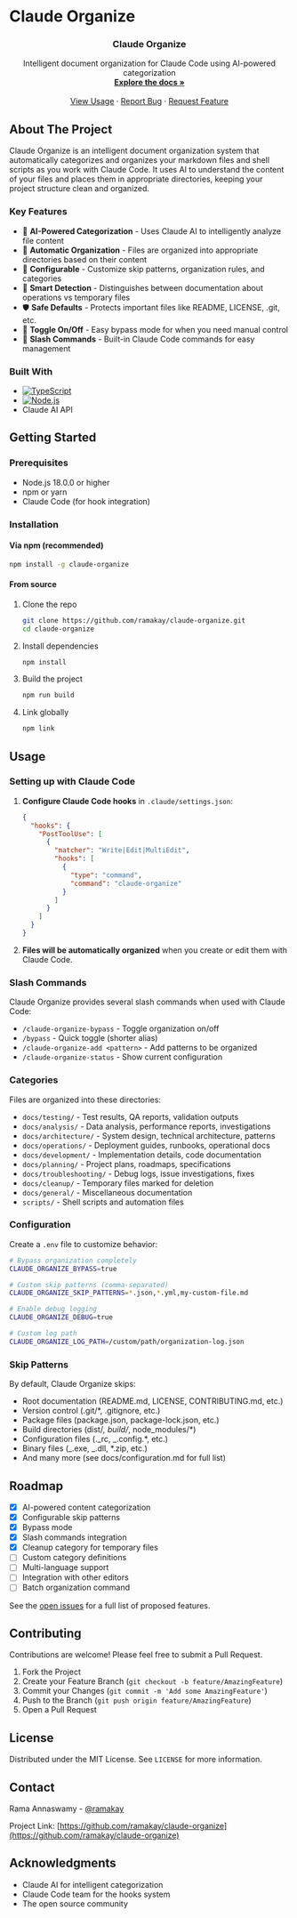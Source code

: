 # Claude Organize

<div align="center">

<h3 align="center">Claude Organize</h3>

  <p align="center">
    Intelligent document organization for Claude Code using AI-powered categorization
    <br />
    <a href="https://github.com/ramakay/claude-organize"><strong>Explore the docs »</strong></a>
    <br />
    <br />
    <a href="#usage">View Usage</a>
    ·
    <a href="https://github.com/ramakay/claude-organize/issues">Report Bug</a>
    ·
    <a href="https://github.com/ramakay/claude-organize/issues">Request Feature</a>
  </p>
</div>

## About The Project

Claude Organize is an intelligent document organization system that automatically categorizes and organizes your markdown files and shell scripts as you work with Claude Code. It uses AI to understand the content of your files and places them in appropriate directories, keeping your project structure clean and organized.

### Key Features

- 🤖 **AI-Powered Categorization** - Uses Claude AI to intelligently analyze file content
- 📁 **Automatic Organization** - Files are organized into appropriate directories based on their content
- 🔧 **Configurable** - Customize skip patterns, organization rules, and categories
- 🎯 **Smart Detection** - Distinguishes between documentation about operations vs temporary files
- 🛡️ **Safe Defaults** - Protects important files like README, LICENSE, .git, etc.
- 🔄 **Toggle On/Off** - Easy bypass mode for when you need manual control
- 📝 **Slash Commands** - Built-in Claude Code commands for easy management

### Built With

- [![TypeScript][TypeScript]][TypeScript-url]
- [![Node.js][Node.js]][Node-url]
- Claude AI API

## Getting Started

### Prerequisites

- Node.js 18.0.0 or higher
- npm or yarn
- Claude Code (for hook integration)

### Installation

#### Via npm (recommended)

```bash
npm install -g claude-organize
```

#### From source

1. Clone the repo

   ```bash
   git clone https://github.com/ramakay/claude-organize.git
   cd claude-organize
   ```

2. Install dependencies

   ```bash
   npm install
   ```

3. Build the project

   ```bash
   npm run build
   ```

4. Link globally
   ```bash
   npm link
   ```

## Usage

### Setting up with Claude Code

1. **Configure Claude Code hooks** in `.claude/settings.json`:

   ```json
   {
     "hooks": {
       "PostToolUse": [
         {
           "matcher": "Write|Edit|MultiEdit",
           "hooks": [
             {
               "type": "command",
               "command": "claude-organize"
             }
           ]
         }
       ]
     }
   }
   ```

2. **Files will be automatically organized** when you create or edit them with Claude Code.

### Slash Commands

Claude Organize provides several slash commands when used with Claude Code:

- `/claude-organize-bypass` - Toggle organization on/off
- `/bypass` - Quick toggle (shorter alias)
- `/claude-organize-add <pattern>` - Add patterns to be organized
- `/claude-organize-status` - Show current configuration

### Categories

Files are organized into these directories:

- `docs/testing/` - Test results, QA reports, validation outputs
- `docs/analysis/` - Data analysis, performance reports, investigations
- `docs/architecture/` - System design, technical architecture, patterns
- `docs/operations/` - Deployment guides, runbooks, operational docs
- `docs/development/` - Implementation details, code documentation
- `docs/planning/` - Project plans, roadmaps, specifications
- `docs/troubleshooting/` - Debug logs, issue investigations, fixes
- `docs/cleanup/` - Temporary files marked for deletion
- `docs/general/` - Miscellaneous documentation
- `scripts/` - Shell scripts and automation files

### Configuration

Create a `.env` file to customize behavior:

```bash
# Bypass organization completely
CLAUDE_ORGANIZE_BYPASS=true

# Custom skip patterns (comma-separated)
CLAUDE_ORGANIZE_SKIP_PATTERNS=*.json,*.yml,my-custom-file.md

# Enable debug logging
CLAUDE_ORGANIZE_DEBUG=true

# Custom log path
CLAUDE_ORGANIZE_LOG_PATH=/custom/path/organization-log.json
```

### Skip Patterns

By default, Claude Organize skips:

- Root documentation (README.md, LICENSE, CONTRIBUTING.md, etc.)
- Version control (.git/\*, .gitignore, etc.)
- Package files (package.json, package-lock.json, etc.)
- Build directories (dist/_, build/_, node_modules/\*)
- Configuration files (._rc, _.config.\*, etc.)
- Binary files (_.exe, _.dll, \*.zip, etc.)
- And many more (see docs/configuration.md for full list)

## Roadmap

- [x] AI-powered content categorization
- [x] Configurable skip patterns
- [x] Bypass mode
- [x] Slash commands integration
- [x] Cleanup category for temporary files
- [ ] Custom category definitions
- [ ] Multi-language support
- [ ] Integration with other editors
- [ ] Batch organization command

See the [open issues](https://github.com/ramakay/claude-organize/issues) for a full list of proposed features.

## Contributing

Contributions are welcome! Please feel free to submit a Pull Request.

1. Fork the Project
2. Create your Feature Branch (`git checkout -b feature/AmazingFeature`)
3. Commit your Changes (`git commit -m 'Add some AmazingFeature'`)
4. Push to the Branch (`git push origin feature/AmazingFeature`)
5. Open a Pull Request

## License

Distributed under the MIT License. See `LICENSE` for more information.

## Contact

Rama Annaswamy - [@ramakay](https://github.com/ramakay)

Project Link: [https://github.com/ramakay/claude-organize](https://github.com/ramakay/claude-organize)

## Acknowledgments

- Claude AI for intelligent categorization
- Claude Code team for the hooks system
- The open source community

<!-- MARKDOWN LINKS & IMAGES -->

[TypeScript]: https://img.shields.io/badge/TypeScript-007ACC?style=for-the-badge&logo=typescript&logoColor=white
[TypeScript-url]: https://www.typescriptlang.org/
[Node.js]: https://img.shields.io/badge/Node.js-43853D?style=for-the-badge&logo=node.js&logoColor=white
[Node-url]: https://nodejs.org/
